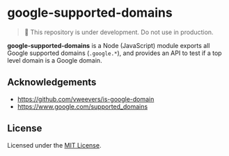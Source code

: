 # google-supported-domains

> :construction:
> This repository is under development.
> Do not use in production.

**google-supported-domains** is a Node (JavaScript) module exports all Google supported domains (`.google.*`), and provides an API to test if a top level domain is a Google domain.

## Acknowledgements

* <https://github.com/vweevers/is-google-domain>
* <https://www.google.com/supported_domains>

## License

Licensed under the [MIT License](LICENSE.md).
